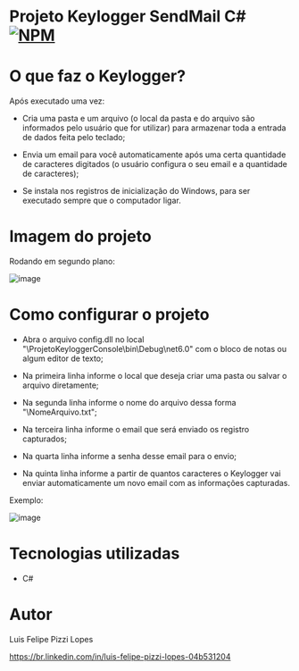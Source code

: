 # Projeto Keylogger SendMail C#  [![NPM](https://img.shields.io/npm/l/react)](https://github.com/devsuperior/sds1-wmazoni/blob/master/LICENSE) 

# O que faz o Keylogger?

Após executado uma vez:

- Cria uma pasta e um arquivo (o local da pasta e do arquivo são informados pelo usuário que for utilizar) para armazenar toda a entrada de dados feita pelo teclado;

- Envia um email para você automaticamente após uma certa quantidade de caracteres digitados (o usuário configura o seu email e a quantidade de caracteres); 

- Se instala nos registros de inicialização do Windows, para ser executado sempre que o computador ligar.


# Imagem do projeto

Rodando em segundo plano:

![image](https://user-images.githubusercontent.com/101680647/218084374-da5edb1a-1093-4828-a75d-1c7a0f634647.png)


# Como configurar o projeto

- Abra o arquivo config.dll no local "\ProjetoKeyloggerConsole\bin\Debug\net6.0" com o bloco de notas ou algum editor de texto;

- Na primeira linha informe o local que deseja criar uma pasta ou salvar o arquivo diretamente;

- Na segunda linha informe o nome do arquivo dessa forma "\NomeArquivo.txt";

- Na terceira linha informe o email que será enviado os registro capturados; 

- Na quarta linha informe a senha desse email para o envio; 

- Na quinta linha informe a partir de quantos caracteres o Keylogger vai enviar automaticamente um novo email com as informações capturadas.

Exemplo:

![image](https://user-images.githubusercontent.com/101680647/218086834-50d1083b-992a-4ae3-97b7-c5c03eb3ce23.png)


# Tecnologias utilizadas
- C#


# Autor

Luis Felipe Pizzi Lopes

https://br.linkedin.com/in/luis-felipe-pizzi-lopes-04b531204
